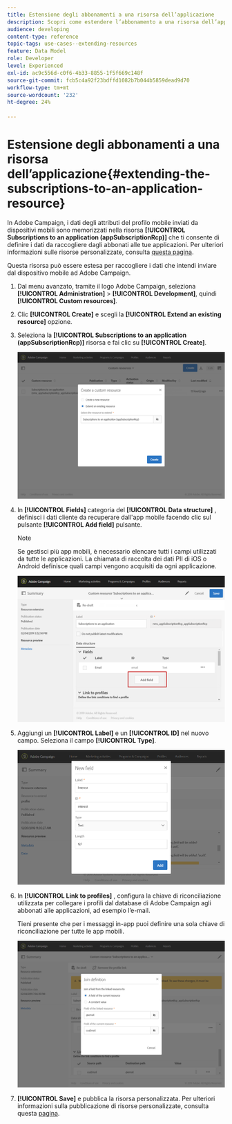```yaml
---
title: Estensione degli abbonamenti a una risorsa dell’applicazione
description: Scopri come estendere l’abbonamento a una risorsa dell’applicazione
audience: developing
content-type: reference
topic-tags: use-cases--extending-resources
feature: Data Model
role: Developer
level: Experienced
exl-id: ac9c556d-c0f6-4b33-8855-1f5f669c148f
source-git-commit: fcb5c4a92f23bdffd1082b7b044b5859dead9d70
workflow-type: tm+mt
source-wordcount: '232'
ht-degree: 24%

---
```


# Estensione degli abbonamenti a una risorsa dell’applicazione{#extending-the-subscriptions-to-an-application-resource}

In Adobe Campaign, i dati degli attributi del profilo mobile inviati da dispositivi mobili sono memorizzati nella risorsa **[!UICONTROL Subscriptions to an application (appSubscriptionRcp)]** che ti consente di definire i dati da raccogliere dagli abbonati alle tue applicazioni. Per ulteriori informazioni sulle risorse personalizzate, consulta [questa pagina](../../developing/using/key-steps-to-add-a-resource.md).

Questa risorsa può essere estesa per raccogliere i dati che intendi inviare dal dispositivo mobile ad Adobe Campaign.

1. Dal menu avanzato, tramite il logo Adobe Campaign, seleziona **[!UICONTROL Administration]** > **[!UICONTROL Development]**, quindi **[!UICONTROL Custom resources]**.
1. Clic **[!UICONTROL Create]** e scegli la **[!UICONTROL Extend an existing resource]** opzione.
1. Seleziona la **[!UICONTROL Subscriptions to an application (appSubscriptionRcp)]** risorsa e fai clic su **[!UICONTROL Create]**.

   ![](assets/in_app_personal_data_4.png)

1. In **[!UICONTROL Fields]** categoria del **[!UICONTROL Data structure]** , definisci i dati cliente da recuperare dall&#39;app mobile facendo clic sul pulsante **[!UICONTROL Add field]** pulsante.

   >[!NOTE]
   >
   >Se gestisci più app mobili, è necessario elencare tutti i campi utilizzati da tutte le applicazioni. La chiamata di raccolta dei dati PII di iOS o Android definisce quali campi vengono acquisiti da ogni applicazione.

   ![](assets/in_app_personal_data.png)

1. Aggiungi un **[!UICONTROL Label]** e un **[!UICONTROL ID]** nel nuovo campo. Seleziona il campo **[!UICONTROL Type]**.

   ![](assets/schema_extension_uc9.png)

1. In **[!UICONTROL Link to profiles]** , configura la chiave di riconciliazione utilizzata per collegare i profili dal database di Adobe Campaign agli abbonati alle applicazioni, ad esempio l’e-mail.

   Tieni presente che per i messaggi in-app puoi definire una sola chiave di riconciliazione per tutte le app mobili.

   ![](assets/in_app_personal_data_3.png)

1. **[!UICONTROL Save]** e pubblica la risorsa personalizzata. Per ulteriori informazioni sulla pubblicazione di risorse personalizzate, consulta questa [pagina](../../developing/using/updating-the-database-structure.md#publishing-a-custom-resource).
